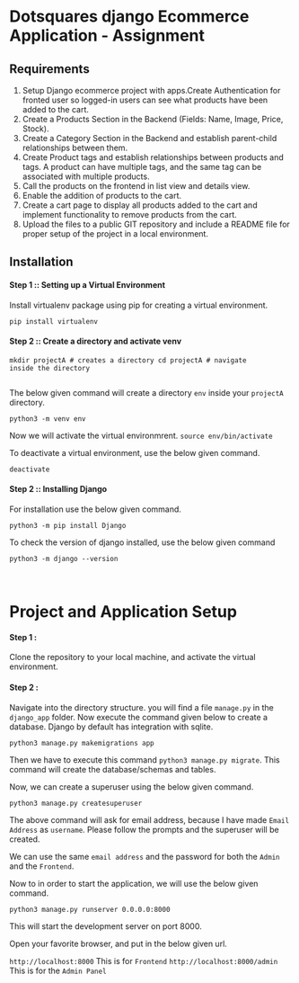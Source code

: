 # Dotsquares django Ecommerce Application - Assignment

## Requirements

1. Setup Django ecommerce project with apps.Create Authentication for fronted user so logged-in users can see what products have been added to the cart.
2. Create a Products Section in the Backend (Fields: Name, Image, Price, Stock).
3. Create a Category Section in the Backend and establish parent-child relationships between them.
4. Create Product tags and establish relationships between products and tags. A product can have multiple tags, and the same tag can be associated with multiple products.
5. Call the products on the frontend in list view and details view.
6. Enable the addition of products to the cart.
7. Create a cart page to display all products added to the cart and implement functionality to remove products from the cart.
8. Upload the files to a public GIT repository and include a README file for proper setup of the project in a local environment.

## Installation

#### Step 1 :: Setting up a Virtual Environment

Install virtualenv package using pip for creating a virtual environment.

<code>pip install virtualenv</code>

#### Step 2 :: Create a directory and activate venv

<code>mkdir projectA    # creates a directory
cd projectA        # navigate inside the directory     
</code>

The below given command will create a directory `env` inside your `projectA` directory. 

`python3 -m venv env`

Now we will activate the virtual environmrent.
`source env/bin/activate`

To deactivate a virtual environment, use the below given command.

`deactivate`


#### Step 2 :: Installing Django

For installation use the below given command.

`python3 -m pip install Django`

To check the version of django installed, use the below given command

`python3 -m django --version`

<br>

# Project and Application Setup

#### Step 1 :

Clone the repository to your local machine, and activate the virtual environment.

#### Step 2 :

Navigate into the directory structure. you will find a file `manage.py` in the `django_app` folder. Now execute the command given below to create a database. Django by default has integration with sqlite.

`python3 manage.py makemigrations app`

Then we have to execute this command `python3 manage.py migrate`. This command will create the database/schemas and tables.

Now, we can create a superuser using the below given command.

`python3 manage.py createsuperuser`

The above command will ask for email address, because I have made `Email Address` as `username`. Please follow the prompts and the superuser will be created.

We can use the same `email address` and the password for both the `Admin` and the `Frontend`.

Now to in order to start the application, we will use the below given command.

`python3 manage.py runserver 0.0.0.0:8000`

This will start the development server on port 8000.

Open your favorite browser, and put in the below given url.

`http://localhost:8000` This is for `Frontend`
`http://localhost:8000/admin` This is for the `Admin Panel`



